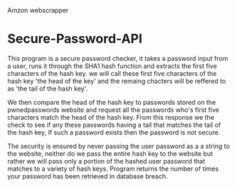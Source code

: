Amzon webscrapper

# Secure-Password-API
This program is a secure password checker, it takes a password input from a user, runs it through the SHA1 hash function and extracts the first five characters of the hash key. we will call these first five characters of the hash key 'the head of the key' and the remaing chacters will be reffered to as 'the tail of the hash key'.

We then compare the head of the hash key to passwords stored on the pwnedpasswords website and request all the passwords who's first five characters match the head of the hash key. From this response we the check to see if any these passwords having a tail that matches the tail of the hash key, If such a password exists then the password is not secure.

The security is ensured by never passing the user password as a a string to the website, neither do we pass the entire hash key to the website but rather we will pass only a portion of the hashed user password that matches to a variety of hash keys.
Program returns the number of times your password has been retrieved in database breach.

